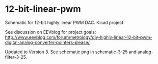 # 12-bit-linear-pwm
Schematic for 12-bit highly linear PWM DAC.
Kicad project.

See discussion on EEVblog for project goals: http://www.eevblog.com/forum/metrology/diy-highly-linear-12-bit-pwm-digital-analog-converter-pointers-please/

Updated to Version 3. See schematic png in schematic-3-25 and analog-filter-3-25.
